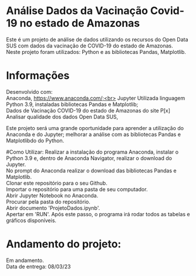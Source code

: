 # Análise Dados da Vacinação Covid-19 no estado de Amazonas
Este é um projeto de análise de dados utilizando os recursos do Open Data SUS com dados da vacinação de COVID-19 do estado de Amazonas.<br>
Neste projeto foram utilizados: Python e as bibliotecas Pandas, Matplotlib.

# Informações
Desenvolvido com:<br>
Anaconda, https://www.anaconda.com/;<br>
Jupyter
Utilizada linguagem Python 3.9, instaladas bibliotecas Pandas e Matplotlib;<br>
Dados de Vacinação COVID-19 do estado de Amazonas do site P[x] Analisar qualidade dos dados Open Data SUS, <br>

Este projeto será uma grande oportunidade para aprender a utilização do Anaconda e do Jupyter; melhorar a análise com as bibliotecas Pandas e Matplotlibdo do Python.

#Como Utilizar:
Realizar a instalação do programa Anaconda, instalar o Python 3.9 e, dentro de Anaconda Navigator, realizar o download do Jupyter.<br>
No prompt do Anaconda realizar o download das bibliotecas Pandas e Matplotlib.<br>
Clonar este repositório para o seu Github.<br>
Importar o repositório para uma pasta de seu computador.<br>
Abrir Jupyter Notebook no Anaconda.<br>
Procurar pela pasta do repositório.<br>
Abrir documento 'ProjetoDados.ipynb'.<br>
Apertar em 'RUN'.
Após este passo, o programa irá rodar todos as tabelas e gráficos disponíveis.


# Andamento do projeto:
Em andamento. <br>
Data de entrega: 08/03/23
